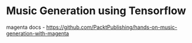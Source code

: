 # Music Generation using Tensorflow

magenta docs - https://github.com/PacktPublishing/hands-on-music-generation-with-magenta
